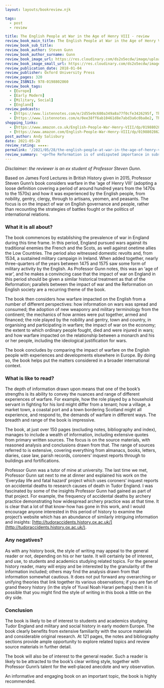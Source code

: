```yaml
---
layout: layouts/bookreview.njk

tags:
  - post
  - review

title: The English People at War in the Age of Henry VIII - review
review_book_main_title: The English People at War in the Age of Henry VIII
review_book_sub_title: 
review_book_author: Steven Gunn
review_book_author_surname: Gunn
review_book_image_url: https://res.cloudinary.com/ds2o5ecdw/image/upload/acovers/0198802862.02._SCL_.jpg
review_book_image_small_url: https://res.cloudinary.com/ds2o5ecdw/image/upload/acovers/0198802862.02._SCM_.jpg
review_publication_date: 2018-01-04
review_publisher: Oxford University Press
review_pages: 320
review_ISBN13: 978-0198802860
review_book_tags:
  - [Europe]
  - [Early Modern]
  - [Military, Social]
  - [England]
review_podcasts:
  - [https://www.listennotes.com/e/2d55e9c680a349a8a77f0cfe3426295f, The English People at War in the Age of Henry VIII, Wars and Rumours of Wars]
  - [https://www.listennotes.com/e/0ee38ff6ab10461d8e7abd3a6c0ba8e2, The English People at War in the Age of Henry VIII, Towns and villages]
shopping_links:
  - [https://www.amazon.co.uk/English-People-War-Henry-VIII/dp/0198802862, Amazon UK, Amazon UK book link]
  - [https://www.amazon.com/English-People-War-Henry-VIII/dp/0198802862, Amazon US, Amazon US book link]
post_author: Andy Salisbury
date: 2021-05-28
review_rating: ★★★★☆
permalink: '/2021/05/28/the-english-people-at-war-in-the-age-of-henry-viii/'
review_summary: '<p>The Reformation is of undisputed importance in subsequent English history. It can be argued that, as a result, the history of warfare during this period and its importance to the lives of ordinary Englishmen and women have been, in relative terms, neglected.</p><p>This informative and insightful book does a commendable job of rectifying this imbalance.</p>'
---
```

*Disclaimer: the reviewer is an ex student of Professor Steven Gunn*.

Based on James Ford Lectures in British History given in 2015, Professor Steven Gunn’s book considers warfare in the ‘age of Henry VIII’ (adopting a loose definition covering a period of around hundred years from the 1470s to the 1570s) and how it was experienced by the English people, from nobility, gentry, clergy, through to artisans, yeomen, and peasants. The focus is on the impact of war on English governance and people, rather than recounting the strategies of battles fought or the politics of international relations.

### What it is all about?
The book commences by establishing the prevalence of war in England during this time frame. In this period, England pursued wars against its traditional enemies the French and the Scots, as well against onetime allies the Low Countries. The period also witnessed domestic revolts and, from 1534, a sustained military campaign in Ireland. When added together, nearly three-quarters of the years between 1475 and 1575 saw some form of military activity by the English. As Professor Gunn notes, this was an ‘age of war’, and he makes a convincing case that the impact of war on England in this period should be given a similar historical treatment as that of the Reformation; parallels between the impact of war and the Reformation on English society are a recurring theme of the book.

The book then considers how warfare impacted on the English from a number of different perspectives: how information on wars was spread and consumed; the adoption of new weaponry and military terminology from the continent; the mechanics of how armies were put together, armed and financed; the role played by the nobility and gentry, town and country, in organising and participating in warfare; the impact of war on the economy; the extent to which ordinary people fought, died and were injured in wars; and how warfare impacted on the relationship between a monarch and his or her people, including the ideological justification for wars.

The book concludes by comparing the impact of warfare on the English people with experiences and developments elsewhere in Europe. By doing so, the book helps put the matters considered in a broader international context.

### What is like to read?
The depth of information drawn upon means that one of the book’s strengths is its ability to convey the nuances and range of different experiences of warfare. For example, how the role played by a household servant in fighting for his lord might differ from a tenant; how a village, a market town, a coastal port and a town bordering Scotland might all experience, and respond to, the demands of warfare in different ways. The breadth and range of the book is impressive.

The book, at just over 150 pages (excluding notes, bibliography and index), manages to include a wealth of information, including extensive quotes from primary written sources. The focus is on the source materials, with reasoned analysis and conclusions drawn from that. The range of sources referred to is extensive, covering everything from almanacs, books, letters, diaries, case law, parish records, coroners’ inquest reports through to buildings and fortifications.

Professor Gunn was a tutor of mine at university. The last time we met, Professor Gunn sat next to me at dinner and explained his work on the ‘Everyday life and fatal hazard’ project which uses coroners’ inquest reports on accidental deaths to research causes of death in Tudor England. I was fascinated by some of the insights Professor Gunn had gained as part of that project. For example, the frequency of accidental deaths by archery practice demonstrating how widespread archery practice was at that time. It is clear that a lot of that know-how has gone in this work, and I would encourage anyone interested in this period of history to examine the project’s website which has an abundance of similarly intriguing information and insights: [http://tudoraccidents.history.ox.ac.uk/](http://tudoraccidents.history.ox.ac.uk/).

### Any negatives?
As with any history book, the style of writing may appeal to the general reader or not, depending on his or her taste. It will certainly be of interest, and use, to students and academics studying related topics. For the general history reader, many will enjoy and be interested by the granularity of the information included; others may find the analysis drawn from that information somewhat cautious. It does not put forward any overarching or unifying theories that link together its various observations; if you are fan of grand theory history (in the style of Yuval Noah Harari perhaps) then it is possible that you might find the style of writing in this book a little on the dry side. 

### Conclusion
The book is likely to be of interest to students and academics studying Tudor England and military and social history in early modern Europe. The book clearly benefits from extensive familiarity with the source materials and considerable original research. At 121 pages, the notes and bibliography sections provide ample opportunity to explore related topics and review source materials in further detail.

The book will also be of interest to the general reader. Such a reader is likely to be attracted to the book’s clear writing style, together with Professor Gunn’s talent for the well-placed anecdote and wry observation.

An informative and engaging book on an important topic, the book is highly recommended.